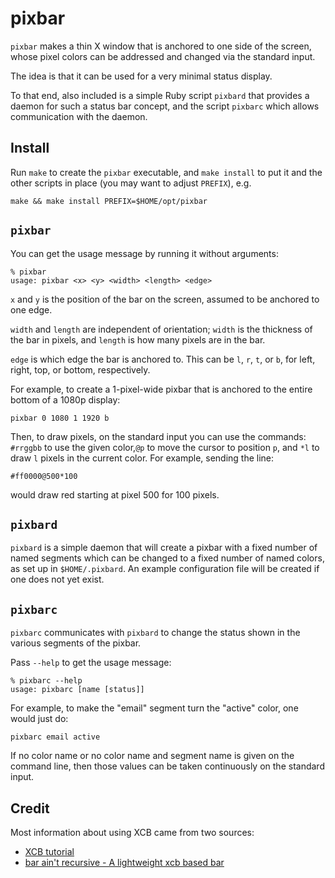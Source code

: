 # pixbar

`pixbar` makes a thin X window that is anchored to one side of the screen, whose pixel colors can be addressed and changed via the standard input.

The idea is that it can be used for a very minimal status display.

To that end, also included is a simple Ruby script `pixbard` that provides a daemon for such a status bar concept, and the script `pixbarc` which allows communication with the daemon.

## Install

Run `make` to create the `pixbar` executable, and `make install` to put it and the other scripts in place (you may want to adjust `PREFIX`), e.g.

    make && make install PREFIX=$HOME/opt/pixbar

## `pixbar`

You can get the usage message by running it without arguments:

    % pixbar
    usage: pixbar <x> <y> <width> <length> <edge>

`x` and `y` is the position of the bar on the screen, assumed to be anchored to one edge.

`width` and `length` are independent of orientation; `width` is the thickness of the bar in pixels, and `length` is how many pixels are in the bar.

`edge` is which edge the bar is anchored to.  This can be `l`, `r`, `t`, or `b`, for left, right, top, or bottom, respectively.

For example, to create a 1-pixel-wide pixbar that is anchored to the entire bottom of a 1080p display:

    pixbar 0 1080 1 1920 b

Then, to draw pixels, on the standard input you can use the commands: `#rrggbb` to use the given color,`@p` to move the cursor to position `p`, and `*l` to draw `l` pixels in the current color.  For example, sending the line:

    #ff0000@500*100

would draw red starting at pixel 500 for 100 pixels.

## `pixbard`

`pixbard` is a simple daemon that will create a pixbar with a fixed number of named segments which can be changed to a fixed number of named colors, as set up in `$HOME/.pixbard`.  An example configuration file will be created if one does not yet exist.

## `pixbarc`

`pixbarc` communicates with `pixbard` to change the status shown in the various segments of the pixbar.

Pass `--help` to get the usage message:

    % pixbarc --help
    usage: pixbarc [name [status]]

For example, to make the "email" segment turn the "active" color, one would just do:

    pixbarc email active

If no color name or no color name and segment name is given on the command line, then those values can be taken continuously on the standard input.

## Credit

Most information about using XCB came from two sources:

- [XCB tutorial](http://xcb.freedesktop.org/tutorial/)
- [bar ain't recursive - A lightweight xcb based bar](https://github.com/LemonBoy/bar)
